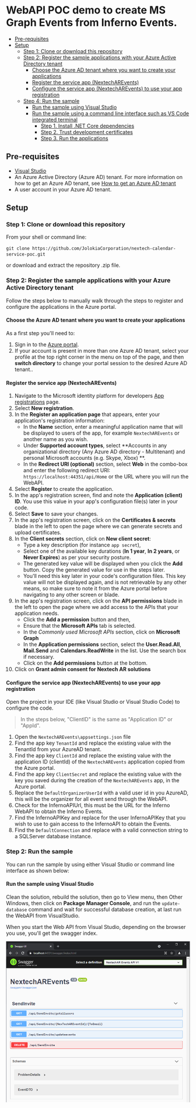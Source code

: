  # WebAPI POC demo to create MS Graph Events from Inferno Events. 

  - [Pre-requisites](#pre-requisites)
  - [Setup](#setup)
    - [Step 1:  Clone or download this repository](#step-1-clone-or-download-this-repository)
    - [Step 2:  Register the sample applications with your Azure Active Directory tenant](#step-2-register-the-sample-applications-with-your-azure-active-directory-tenant)
      - [Choose the Azure AD tenant where you want to create your applications](#choose-the-azure-ad-tenant-where-you-want-to-create-your-applications)
      - [Register the service app (NextechAREvents)](#register-the-service-app-webapi-multitenant-todolistservice-v2)
      - [Configure the service app (NextechAREvents) to use your app registration](#configure-the-service-app-webapi-multitenant-todolistservice-v2-to-use-your-app-registration)
    - [Step 4: Run the sample](#step-4-run-the-sample)
      - [Run the sample using Visual Studio](#run-the-sample-using-visual-studio)
      - [Run the sample using a command line interface such as VS Code integrated terminal](#run-the-sample-using-a-command-line-interface-such-as-vs-code-integrated-terminal)
        - [Step 1. Install .NET Core dependencies](#step-1-install-net-core-dependencies)
        - [Step 2. Trust development certificates](#step-2-trust-development-certificates)
        - [Step 3. Run the applications](#step-3-run-the-applications)

## Pre-requisites

- [Visual Studio](https://visualstudio.microsoft.com/downloads/)
- An Azure Active Directory (Azure AD) tenant. For more information on how to get an Azure AD tenant, see [How to get an Azure AD tenant](https://azure.microsoft.com/documentation/articles/active-directory-howto-tenant/)
- A user account in your Azure AD tenant. 

## Setup

### Step 1:  Clone or download this repository

From your shell or command line:

```Shell
git clone https://github.com/JolokiaCorporation/nextech-calendar-service-poc.git

```

or download and extract the repository .zip file.

### Step 2:  Register the sample applications with your Azure Active Directory tenant

Follow the steps below to manually walk through the steps to register and configure the applications in the Azure portal.

#### Choose the Azure AD tenant where you want to create your applications

As a first step you'll need to:

1. Sign in to the [Azure portal](https://portal.azure.com).
2. If your account is present in more than one Azure AD tenant, select your profile at the top right corner in the menu on top of the page, and then **switch directory** to change your portal session to the desired Azure AD tenant..

#### Register the service app (NextechAREvents)

1. Navigate to the Microsoft identity platform for developers [App registrations](https://go.microsoft.com/fwlink/?linkid=2083908) page.
1. Select **New registration**.
1. In the **Register an application page** that appears, enter your application's registration information:
   - In the **Name** section, enter a meaningful application name that will be displayed to users of the app, for example `NextechAREvents` or another name as you wish.
   - Under **Supported account types**, select **Accounts in any organizational directory (Any Azure AD directory - Multitenant) and personal Microsoft accounts (e.g. Skype, Xbox)
**.
   - In the **Redirect URI (optional)** section, select **Web** in the combo-box and enter the following redirect URI: `https://localhost:44351/api/Home` or the URL where you will run the WebAPI.
1. Select **Register** to create the application.
1. In the app's registration screen, find and note the **Application (client) ID**. You use this value in your app's configuration file(s) later in your code.
1. Select **Save** to save your changes.
1. In the app's registration screen, click on the **Certificates & secrets** blade in the left to open the page where we can generate secrets and upload certificates.
1. In the **Client secrets** section, click on **New client secret**:
   - Type a key description (for instance `app secret`),
   - Select one of the available key durations (**In 1 year**, **In 2 years**, or **Never Expires**) as per your security posture.
   - The generated key value will be displayed when you click the **Add** button. Copy the generated value for use in the steps later.
   - You'll need this key later in your code's configuration files. This key value will not be displayed again, and is not retrievable by any other means, so make sure to note it from the Azure portal before navigating to any other screen or blade.
1. In the app's registration screen, click on the **API permissions** blade in the left to open the page where we add access to the APIs that your application needs.
   - Click the **Add a permission** button and then,
   - Ensure that the **Microsoft APIs** tab is selected.
   - In the *Commonly used Microsoft APIs* section, click on **Microsoft Graph**
   - In the **Application permissions** section, select the **User.Read.All**,  **Mail.Send** and **Calendars.ReadWrite** in the list. Use the search box if necessary.
   - Click on the **Add permissions** button at the bottom.
1. Click on **Grant admin consent for Nextech AR solutions**

#### Configure the service app (NextechAREvents) to use your app registration

Open the project in your IDE (like Visual Studio or Visual Studio Code) to configure the code.

>In the steps below, "ClientID" is the same as "Application ID" or "AppId".

1. Open the `NextechAREvents\appsettings.json` file
1. Find the app key `TenantId` and replace the existing value with the TenantId from your AzureAD tenant.
1. Find the app key `ClientId` and replace the existing value with the application ID (clientId) of the `NextechAREvents` application copied from the Azure portal.
1. Find the app key `ClientSecret` and replace the existing value with the key you saved during the creation of the `NextechAREvents` app, in the Azure portal.
1. Replace the `DefaultOrganizerUserId` with a valid user id in you AzureAD, this will be the organizer for all event send through the WebAPI.
1. Check for the InfernoAPIUrl, this must be the URL for the Inferno WebAPI to obtain the Inferno Events.
1. Find the InfernoAPIKey and replace for the user InfernoAPIKey that you wish to use to gain access to the InfernoAPI to obtain the Events.
1. Find the `DefaultConnection` and replace with a valid connection string to a SQLServer database instance.


### Step 2: Run the sample

You can run the sample by using either Visual Studio or command line interface as shown below:

#### Run the sample using Visual Studio

Clean the solution, rebuild the solution, then go to View menu, then Other Windows, then click on **Package Manager Console**, and run the `update-database` command and wait for successful database creation, at last run the WebAPI from VisualStudio.

When you start the Web API from Visual Studio, depending on the browser you use, you'll get the swagger index.

![swagger](./ReadmeFiles/SwaggerIndex.png)

